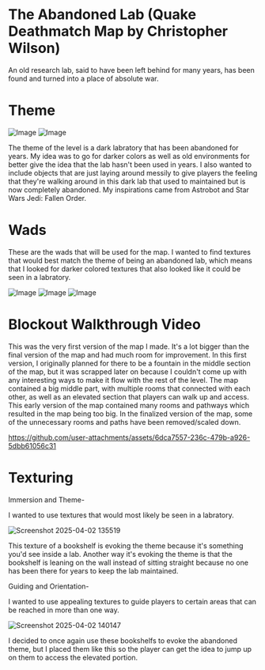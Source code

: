 # The Abandoned Lab (Quake Deathmatch Map by Christopher Wilson)

An old research lab, said to have been left behind for many years, has been found and turned into a place of absolute war.

# Theme

![Image](https://github.com/user-attachments/assets/0e89250f-e627-42ea-9d31-337a53c54fdc)
![Image](https://github.com/user-attachments/assets/2d796b18-cafb-4941-a228-069e2d99b579)

The theme of the level is a dark labratory that has been abandoned for years. My idea was to go for darker colors as well as old environments for better give the idea that the lab hasn't been used in years. I also wanted to include objects that are just laying around messily to give players the feeling that they're walking around in this dark lab that used to maintained but is now completely abandoned. My inspirations came from Astrobot and Star Wars Jedi: Fallen Order.



# Wads

These are the wads that will be used for the map. I wanted to find textures that would best match the theme of being an abandoned lab, which means that I looked for darker colored textures that also looked like it could be seen in a labratory.

![Image](https://github.com/user-attachments/assets/b6b02f83-7169-4b01-8fc4-3023a52a93c9)
![Image](https://github.com/user-attachments/assets/7fc1cb5a-a08b-438a-82ac-de7a8d2bdf97)
![Image](https://github.com/user-attachments/assets/b1609d6b-67e6-4dee-b327-f56d2a3a3a93)

# Blockout Walkthrough Video

This was the very first version of the map I made. It's a lot bigger than the final version of the map and had much room for improvement. In this first version, I originally planned for there to be a fountain in the middle section of the map, but it was scrapped later on because I couldn't come up with any interesting ways to make it flow with the rest of the level. The map contained a big middle part, with multiple rooms that connected with each other, as well as an elevated section that players can walk up and access. This early version of the map contained many rooms and pathways which resulted in the map being too big. In the finalized version of the map, some of the unnecessary rooms and paths have been removed/scaled down.

https://github.com/user-attachments/assets/6dca7557-236c-479b-a926-5dbb61056c31

# Texturing

Immersion and Theme-

I wanted to use textures that would most likely be seen in a labratory.

![Screenshot 2025-04-02 135519](https://github.com/user-attachments/assets/0e23c9b6-eee1-45dd-9bf9-3444efc88d86)

This texture of a bookshelf is evoking the theme because it's something you'd see inside a lab. Another way it's evoking the theme is that the bookshelf is leaning on the wall instead of sitting straight because no one has been there for years to keep the lab maintained.

Guiding and Orientation-

I wanted to use appealing textures to guide players to certain areas that can be reached in more than one way.

![Screenshot 2025-04-02 140147](https://github.com/user-attachments/assets/336e9702-57b8-4188-bc6f-86f6e3d5ffa1)

I decided to once again use these bookshelfs to evoke the abandoned theme, but I placed them like this so the player can get the idea to jump up on them to access the elevated portion.





